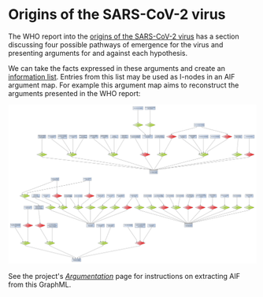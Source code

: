 # Origins of the SARS-CoV-2 virus

The WHO report into the [origins of the SARS-CoV-2 virus](https://www.who.int/health-topics/coronavirus/origins-of-the-virus) has a section 
discussing four possible pathways of emergence for the virus and presenting arguments for and against each hypothesis.

We can take the facts expressed in these arguments and create an [information list](information.xhtml). Entries from this list may be 
used as I-nodes in an AIF argument map. For example this argument map aims to reconstruct the arguments presented in the WHO report:

[![argument map](origin.svg)](origin.graphml)

See the project's [*Argumentation*](/eleatics/argumentation) page for instructions on extracting AIF from this GraphML.